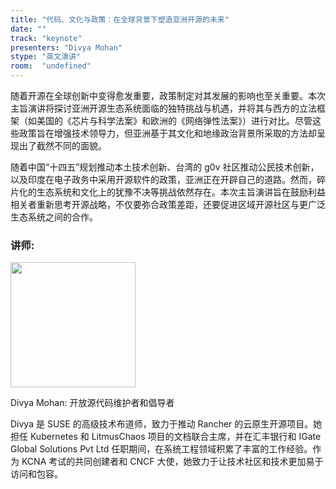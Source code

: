 ```yaml
---
title: "代码、文化与政策：在全球背景下塑造亚洲开源的未来"
date: ""
track: "keynote"
presenters: "Divya Mohan"
stype: "英文演讲"
room:  "undefined"
---
```


随着开源在全球创新中变得愈发重要，政策制定对其发展的影响也至关重要。本次主旨演讲将探讨亚洲开源生态系统面临的独特挑战与机遇，并将其与西方的立法框架（如美国的《芯片与科学法案》和欧洲的《网络弹性法案》）进行对比。尽管这些政策旨在增强技术领导力，但亚洲基于其文化和地缘政治背景所采取的方法却呈现出了截然不同的面貌。

随着中国“十四五”规划推动本土技术创新、台湾的 g0v 社区推动公民技术创新，以及印度在电子政务中采用开源软件的政策，亚洲正在开辟自己的道路。然而，碎片化的生态系统和文化上的犹豫不决等挑战依然存在。本次主旨演讲旨在鼓励利益相关者重新思考开源战略，不仅要弥合政策差距，还要促进区域开源社区与更广泛生态系统之间的合作。

### 讲师:

<img src="https://sessionize.com/image/8870-400o400o1-PDR3hsSKRCfWb1Fbh3WVdT.jpg" width="200" /><br/>

Divya Mohan: 开放源代码维护者和倡导者

Divya 是 SUSE 的高级技术布道师，致力于推动 Rancher 的云原生开源项目。她担任 Kubernetes 和 LitmusChaos 项目的文档联合主席，并在汇丰银行和 IGate Global Solutions Pvt Ltd 任职期间，在系统工程领域积累了丰富的工作经验。作为 KCNA 考试的共同创建者和 CNCF 大使，她致力于让技术社区和技术更加易于访问和包容。